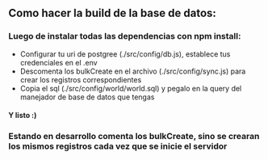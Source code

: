 ## Como hacer la build de la base de datos:

### Luego de instalar todas las dependencias con npm install:

- Configurar tu uri de postgree (./src/config/db.js), establece tus credenciales en el .env
- Descomenta los bulkCreate en el archivo (./src/config/sync.js) para crear los registros correspondientes
- Copia el sql (./src/config/world/world.sql) y pegalo en la query del manejador de base de datos que tengas

#### Y listo :)

### Estando en desarrollo comenta los bulkCreate, sino se crearan los mismos registros cada vez que se inicie el servidor
